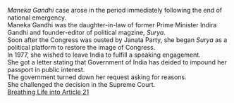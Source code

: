 <i>Maneka Gandhi</i> case arose in the period immediately following the end of national emergency.<br>
Maneka Gandhi was the daughter-in-law of former Prime Minister Indira Gandhi and founder-editor of political magzine, <i>Surya</i>.<br>
Soon after the Congress was ousted by Janata Party, she began <i>Surya</i> as a political platform to restore the image of Congress.<br>
In 1977, she wished to leave India to fulfill a speaking engagement.<br>
She got a letter stating that Government of India has deided to impound her passport in public interest.<br>
The government turned down her request asking for reasons.<br>
She challenged the decision in the Supreme Court.<br>
[Breathing Life into Article 21](./Article%2021.md)
